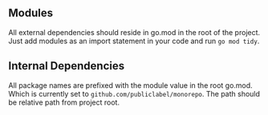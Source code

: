 ## Modules

All external dependencies should reside in go.mod in the root of the project.
Just add modules as an import statement in your code and run `go mod tidy`.

## Internal Dependencies

All package names are prefixed with the module value in the root go.mod. Which
is currently set to `github.com/publiclabel/monorepo`. The path should be
relative path from project root.
